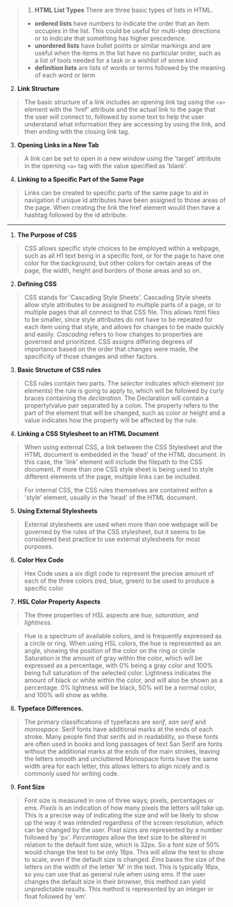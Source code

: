 
> 1. **HTML List Types**
> There are three basic types of lists in HTML.
>
> - **ordered lists** have numbers to indicate the order that an item occupies in the list. This could be useful for multi-step directions or to indicate that something has higher precedence.
> - **unordered lists** have bullet points or similar markings and are useful when the items in the list have no particular order, such as a list of tools needed for a task or a wishlist of some kind
> - **definition lists** are lists of words or terms followed by the meaning of each word or term

2. **Link Structure**
>The basic structure of a link includes an opening link tag using the `<a>` element with the 'href' attribute and the actual link to the page that the user will connect to, followed by some text to help the user understand what information they are accessing by using the link, and then ending with the closing link tag.

3. **Opening Links in a New Tab**
>A link can be set to open in a new window using the 'target' attribute in the opening `<a>` tag with the value specified as 'blank'.

4. **Linking to a Specific Part of the Same Page**
>Links can be created to specific parts of the same page to aid in navigation if unique id attributes have been assigned to those areas of the page. When creating the link the href element would then have a hashtag followed by the id attribute.

---

1. **The Purpose of CSS**
> CSS allows specific style choices to be employed within a webpage, such as all H1 text  being in a specific font, or for the page to have one color for the background, but other colors for certain areas of the page, the width, height and borders of those areas and so on.

2. **Defining CSS**
>CSS stands for 'Cascading Style Sheets'. Cascading Style sheets allow style attributes to be assigned to multiple parts of a page, or to multiple pages that all connect to that CSS file. This allows html files to be smaller, since style attributes do not have to be repeated for each item using that style, and allows for changes to be made quickly and easily.
*Cascading* refers to how changes to properties are governed and prioritized. CSS assigns differing degrees of importance based on the order that changes were made, the specificity of those changes and other factors.

3. **Basic Structure of  CSS rules**
>CSS rules contain two parts. The *selector* indicates which element (or elements) the rule is going to apply to, which  will be followed by curly braces containing the *declaration*. The Declaration will contain a property/value pair separated by a colon. The property refers to the part of the element that will be changed, such as color or height and a value indicates how the property will be affected by the rule.

4. **Linking a CSS Stylesheet to an HTML Document**
>When using external CSS, a link between the CSS Stylesheet and the HTML document is embedded in the 'head' of the HTML document. In this case, the 'link' element will include the filepath to the CSS document. If more than one CSS style sheet is being used to style different elements of the page, multiple links can be included.

>For internal CSS, the CSS rules themselves are contained within a 'style' element, usually in the 'head' of the HTML document.

5. **Using External Stylesheets**
> External stylesheets are used when more than one webpage will be governed by the rules of the CSS stylesheet, but it seems to be considered best practice to use external stylesheets for most purposes.

6. **Color Hex Code**
>Hex Code uses a six digit code to represent the precise amount of each of the three colors (red, blue, green) to be used to produce a specific color.

7. **HSL Color Property Aspects**

>The three properties of HSL aspects are *hue, saturation,* and *lightness*.

>Hue is a spectrum of available colors, and is frequently expressed as a circle or ring. When using HSL colors, the hue is represented as an angle, showing the position of the color on the ring or circle
>Saturation is the amount of gray within the color, which will be expressed as a percentage, with 0% being a gray color and 100% being full saturation of the selected color.
>Lightness indicates the amount of black or white within the color, and will also be shown as a percentage. 0% lightness will be black, 50% will be a normal color, and 100% will show as white.

8. **Typeface Differences.**
>The primary classifications of typefaces are *serif*, *san serif* and *monospace*.
>Serif fonts have additional marks at the ends of each stroke. Many people find that serifs aid in readability, so these fonts are often used in books and long passages of text
>San Serif are fonts without the additional marks at the ends of the main strokes, leaving the letters smooth and uncluttered
>Monospace fonts have the same width area for each letter, this allows letters to align nicely and is commonly used for writing code.

9. **Font Size**
> Font size is measured in one of three ways; pixels, percentages or ems.
> *Pixels* is an indication of how many pixels the letters will take up. This is a precise way of indicating the size and will be likely to show up the way it was intended regardless of the screen resolution, which can be changed by the user. Pixel sizes are represented by a number followed by 'px'.
> *Percentages* allow the text size to be altered in relation to the default font size, which is 32px. So a font size of 50% would change the text to be only 16px. This will allow the text to show to scale, even if the default size is changed.
> *Ems* bases the size of the letters on the width of the letter 'M' in the text. This is typically 16px, so you can use that as general rule when using ems. If the user changes the default size in their browser, this method can yield unpredictable results. This method is represented by an integer or float followed by 'em'.
